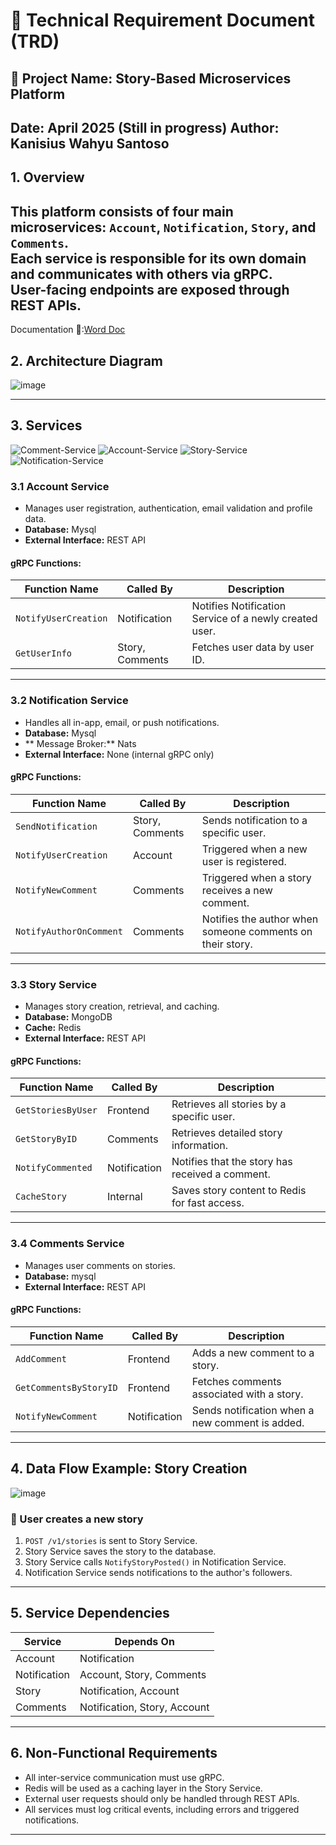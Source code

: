 # 📄 Technical Requirement Document (TRD)

## 🎯 Project Name: Story-Based Microservices Platform  
**Date:** April 2025 (Still in progress)
**Author:** Kanisius Wahyu Santoso
---

## 1. Overview

This platform consists of four main microservices: `Account`, `Notification`, `Story`, and `Comments`.  
Each service is responsible for its own domain and communicates with others via gRPC.  
User-facing endpoints are exposed through REST APIs.
---
Documentation 📄:[Word Doc](https://docs.google.com/document/d/1FFLD7tqUAlnq19BBkt7jeDPclBv9fEyxzoQtC5npZ6o/edit?usp=sharing)
## 2. Architecture Diagram

![image](https://github.com/user-attachments/assets/efdc1427-0bb8-4c36-859f-8d2b63292950)

---

## 3. Services

![Comment-Service](https://github.com/CelticAlreadyUse/Article-Comment-Service)
![Account-Service](https://github.com/CelticAlreadyUse/Article-accountservices)
![Story-Service](https://github.com/CelticAlreadyUse/article-story-service)
![Notification-Service](https://github.com/CelticAlreadyUse/Article-Notification-Services)

### 3.1 Account Service

- Manages user registration, authentication, email validation and profile data.
- **Database:** Mysql
- **External Interface:** REST API
#### gRPC Functions:

| Function Name        | Called By       | Description                                          |
|----------------------|-----------------|------------------------------------------------------|
| `NotifyUserCreation` | Notification    | Notifies Notification Service of a newly created user. |
| `GetUserInfo`        | Story, Comments | Fetches user data by user ID.                       |

---

### 3.2 Notification Service

- Handles all in-app, email, or push notifications.
- **Database:** Mysql
- ** Message Broker:** Nats
- **External Interface:** None (internal gRPC only)

#### gRPC Functions:

| Function Name                     | Called By     | Description                                         |
|----------------------------------|---------------|-----------------------------------------------------|
| `SendNotification`               | Story, Comments | Sends notification to a specific user.              |
| `NotifyUserCreation`            | Account        | Triggered when a new user is registered.            |
| `NotifyNewComment`              | Comments       | Triggered when a story receives a new comment.      |
| `NotifyAuthorOnComment`         | Comments       | Notifies the author when someone comments on their story. |

---

### 3.3 Story Service

- Manages story creation, retrieval, and caching.
- **Database:** MongoDB  
- **Cache:** Redis 
- **External Interface:** REST API

#### gRPC Functions:

| Function Name            | Called By     | Description                                       |
|--------------------------|---------------|---------------------------------------------------|
| `GetStoriesByUser`       | Frontend      | Retrieves all stories by a specific user.         |
| `GetStoryByID`           | Comments      | Retrieves detailed story information.             |
| `NotifyCommented`        | Notification  | Notifies that the story has received a comment.   |
| `CacheStory`             | Internal      | Saves story content to Redis for fast access.     |

---

### 3.4 Comments Service

- Manages user comments on stories.
- **Database:** mysql  
- **External Interface:** REST API

#### gRPC Functions:

| Function Name                | Called By     | Description                                     |
|------------------------------|---------------|-------------------------------------------------|
| `AddComment`                 | Frontend      | Adds a new comment to a story.                  |
| `GetCommentsByStoryID`       | Frontend      | Fetches comments associated with a story.       |
| `NotifyNewComment`           | Notification  | Sends notification when a new comment is added. |

---

## 4. Data Flow Example: Story Creation
![image](https://github.com/user-attachments/assets/c2f61642-6d8f-4b06-aa56-2e99fe5da4a1)

### 📘 User creates a new story

1. `POST /v1/stories` is sent to Story Service.
2. Story Service saves the story to the database.
3. Story Service calls `NotifyStoryPosted()` in Notification Service.
4. Notification Service sends notifications to the author's followers.

---

## 5. Service Dependencies

| Service      | Depends On              |
|--------------|--------------------------|
| Account      | Notification             |
| Notification | Account, Story, Comments |
| Story        | Notification, Account    |
| Comments     | Notification, Story, Account |

---

## 6. Non-Functional Requirements

- All inter-service communication must use gRPC.
- Redis will be used as a caching layer in the Story Service.
- External user requests should only be handled through REST APIs.
- All services must log critical events, including errors and triggered notifications.

---
